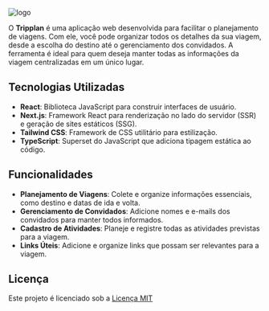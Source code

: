 ![logo](https://i.ibb.co/rMvMvKF/2024-08-01-15-18-09-tripplan-app-vercel-app-a7c0cc65a9f1-removebg-preview.png)

O **Tripplan** é uma aplicação web desenvolvida para facilitar o planejamento de viagens. Com ele, você pode organizar todos os detalhes da sua viagem, desde a escolha do destino até o gerenciamento dos convidados. A ferramenta é ideal para quem deseja manter todas as informações da viagem centralizadas em um único lugar.

## Tecnologias Utilizadas

- **React**: Biblioteca JavaScript para construir interfaces de usuário.
- **Next.js**: Framework React para renderização no lado do servidor (SSR) e geração de sites estáticos (SSG).
- **Tailwind CSS**: Framework de CSS utilitário para estilização.
- **TypeScript**: Superset do JavaScript que adiciona tipagem estática ao código.

## Funcionalidades

- **Planejamento de Viagens**: Colete e organize informações essenciais, como destino e datas de ida e volta.
- **Gerenciamento de Convidados**: Adicione nomes e e-mails dos convidados para manter todos informados.
- **Cadastro de Atividades**: Planeje e registre todas as atividades previstas para a viagem.
- **Links Úteis**: Adicione e organize links que possam ser relevantes para a viagem.

## Licença

Este projeto é licenciado sob a [Licença MIT](https://choosealicense.com/licenses/mit/)

